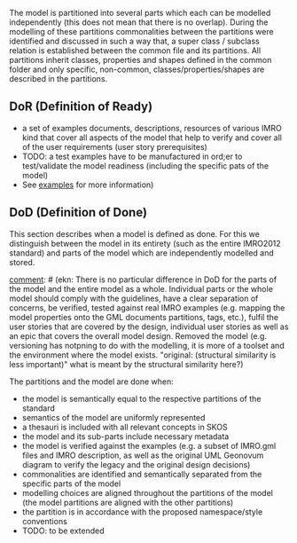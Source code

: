 The model is partitioned into several parts which each can be modelled independently (this does not mean that there is no overlap).
During the modelling of these partitions commonalities between the partitions were identified and discussed in such a way that, a super class / subclass relation is established between the common file and its partitions.
All partitions inherit classes, properties and shapes defined in the common folder and only specific, non-common, classes/properties/shapes are described in the partitions.  

## DoR (Definition of Ready)
[comment]: # (ekn: As originally stated DoR doesn't explicitly describe the resources needed to start working on a model. Model is already being worked on. Definition of Ready defines the conditions and requirements that fulfil the user story)
- a set of examples documents, descriptions, resources of various IMRO kind that cover all aspects of the model that help to verify and cover all of the user requirements (user story prerequisites)
- TODO: a test examples have to be manufactured in ord;er to test/validate the model readiness (including the specific pats of the model)
- See [examples](examples) for more information)

## DoD (Definition of Done)
[comment]: # (ekn: need to define the DONE requirements here.)
This section describes when a model is defined as done.
For this we distinguish between the model in its entirety (such as the entire IMRO2012 standard) and parts of the model which are independently modelled and stored.

[comment]: # (ekn: There is no particular difference in DoD for the parts of the model and the entire model as a whole. Individual parts or the whole model should comply with the guidelines, have a clear separation of concerns, be verified, tested against real IMRO examples (e.g. mapping the model properties onto the GML documents partitions, tags, etc.), fulfil the user stories that are covered by the design, individual user stories as well as an epic that covers the overall model design. Removed the model (e.g. versioning has notрning to do with the modelling, it is more of a toolset and the environment where the model exists. "original: (structural similarity is less important)" what is meant by the structural similarity here?)

The partitions and the model are done when:
- the model is semantically equal to the respective partitions of the standard
- semantics of the model are uniformly represented
- a thesauri is included with all relevant concepts in SKOS
- the model and its sub-parts include necessary metadata
- the model is verified against the examples (e.g. a subset of IMRO.gml files and IMRO description, as well as the original UML Geonovum diagram to verify the legacy and the original design decisions)
- commonalities are identified and semantically separated from the specific parts of the model
- modelling choices are aligned throughout the partitions of the model (the model partitions are aligned with the other partitions)
- the partition is in accordance with the proposed namespace/style conventions
- TODO: to be extended
